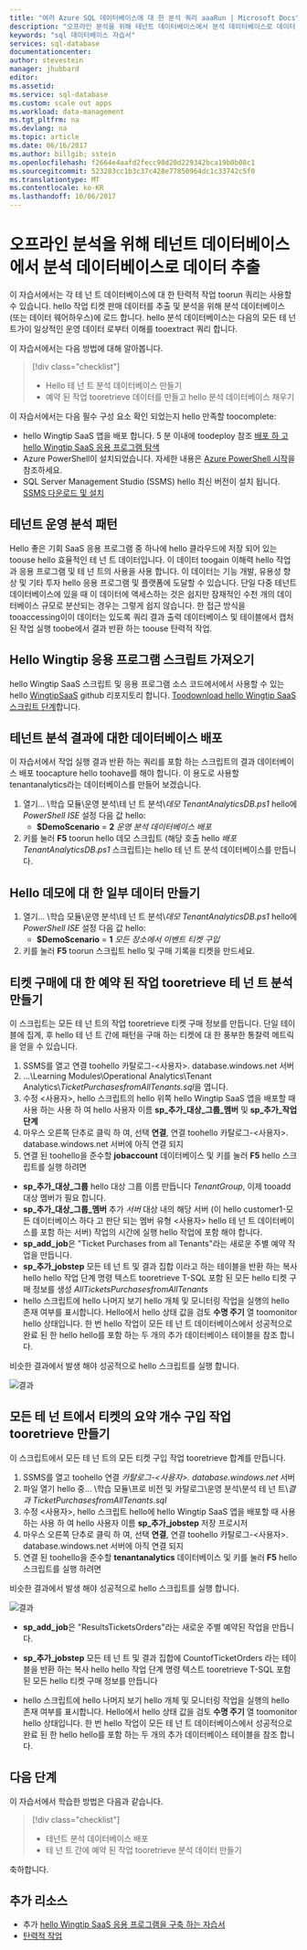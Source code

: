```yaml
---
title: "여러 Azure SQL 데이터베이스에 대 한 분석 쿼리 aaaRun | Microsoft Docs"
description: "오프라인 분석을 위해 테넌트 데이터베이스에서 분석 데이터베이스로 데이터 추출"
keywords: "sql 데이터베이스 자습서"
services: sql-database
documentationcenter: 
author: stevestein
manager: jhubbard
editor: 
ms.assetid: 
ms.service: sql-database
ms.custom: scale out apps
ms.workload: data-management
ms.tgt_pltfrm: na
ms.devlang: na
ms.topic: article
ms.date: 06/16/2017
ms.author: billgib; sstein
ms.openlocfilehash: f2664e4aafd2fecc98d20d229342bca19b0b08c1
ms.sourcegitcommit: 523283cc1b3c37c428e77850964dc1c33742c5f0
ms.translationtype: MT
ms.contentlocale: ko-KR
ms.lasthandoff: 10/06/2017
---
```

# <a name="extract-data-from-tenant-databases-into-an-analytics-database-for-offline-analysis"></a>오프라인 분석을 위해 테넌트 데이터베이스에서 분석 데이터베이스로 데이터 추출

이 자습서에서는 각 테 넌 트 데이터베이스에 대 한 탄력적 작업 toorun 쿼리는 사용할 수 있습니다. hello 작업 티켓 판매 데이터를 추출 및 분석을 위해 분석 데이터베이스 (또는 데이터 웨어하우스)에 로드 합니다. hello 분석 데이터베이스는 다음의 모든 테 넌 트가이 일상적인 운영 데이터 로부터 이해를 tooextract 쿼리 합니다.


이 자습서에서는 다음 방법에 대해 알아봅니다.

> [!div class="checklist"]
> * Hello 테 넌 트 분석 데이터베이스 만들기
> * 예약 된 작업 tooretrieve 데이터를 만들고 hello 분석 데이터베이스 채우기

이 자습서에서는 다음 필수 구성 요소 확인 되었는지 hello 만족할 toocomplete:

* hello Wingtip SaaS 앱을 배포 합니다. 5 분 이내에 toodeploy 참조 [배포 하 고 hello Wingtip SaaS 응용 프로그램 탐색](sql-database-saas-tutorial.md)
* Azure PowerShell이 설치되었습니다. 자세한 내용은 [Azure PowerShell 시작](https://docs.microsoft.com/powershell/azure/get-started-azureps)을 참조하세요.
* SQL Server Management Studio (SSMS) hello 최신 버전이 설치 됩니다. [SSMS 다운로드 및 설치](https://docs.microsoft.com/sql/ssms/download-sql-server-management-studio-ssms)

## <a name="tenant-operational-analytics-pattern"></a>테넌트 운영 분석 패턴

Hello 좋은 기회 SaaS 응용 프로그램 중 하나에 hello 클라우드에 저장 되어 있는 toouse hello 효율적인 테 넌 트 데이터입니다. 이 데이터 toogain 이해력 hello 작업과 응용 프로그램 및 테 넌 트의 사용을 사용 합니다. 이 데이터는 기능 개발, 유용성 향상 및 기타 투자 hello 응용 프로그램 및 플랫폼에 도달할 수 있습니다. 단일 다중 테넌트 데이터베이스에 있을 때 이 데이터에 액세스하는 것은 쉽지만 잠재적인 수천 개의 데이터베이스 규모로 분산되는 경우는 그렇게 쉽지 않습니다. 한 접근 방식을 tooaccessing이이 데이터는 있도록 쿼리 결과 출력 데이터베이스 및 테이블에서 캡처된 작업 실행 toobe에서 결과 반환 하는 toouse 탄력적 작업.

## <a name="get-hello-wingtip-application-scripts"></a>Hello Wingtip 응용 프로그램 스크립트 가져오기

hello Wingtip SaaS 스크립트 및 응용 프로그램 소스 코드에서에서 사용할 수 있는 hello [WingtipSaaS](https://github.com/Microsoft/WingtipSaaS) github 리포지토리 합니다. [Toodownload hello Wingtip SaaS 스크립트 단계](sql-database-wtp-overview.md#download-and-unblock-the-wingtip-saas-scripts)합니다.

## <a name="deploy-a-database-for-tenant-analytics-results"></a>테넌트 분석 결과에 대한 데이터베이스 배포

이 자습서에서 작업 실행 결과 반환 하는 쿼리를 포함 하는 스크립트의 결과 데이터베이스 배포 toocapture hello toohave를 해야 합니다. 이 용도로 사용할 tenantanalytics라는 데이터베이스를 만들어 보겠습니다.

1. 열기... \\학습 모듈\\운영 분석\\테 넌 트 분석\\*데모 TenantAnalyticsDB.ps1* hello에 *PowerShell ISE* 설정 다음 값 hello:
   * **$DemoScenario** = **2** *운영 분석 데이터베이스 배포*
1. 키를 눌러 **F5** toorun hello 데모 스크립트 (해당 호출 hello *배포 TenantAnalyticsDB.ps1* 스크립트)는 hello 테 넌 트 분석 데이터베이스를 만듭니다.

## <a name="create-some-data-for-hello-demo"></a>Hello 데모에 대 한 일부 데이터 만들기

1. 열기... \\학습 모듈\\운영 분석\\테 넌 트 분석\\*데모 TenantAnalyticsDB.ps1* hello에 *PowerShell ISE* 설정 다음 값 hello:
   * **$DemoScenario** = **1** *모든 장소에서 이벤트 티켓 구입*
1. 키를 눌러 **F5** toorun 스크립트 hello 및 구매 기록을 티켓을 만드세요.


## <a name="create-a-scheduled-job-tooretrieve-tenant-analytics-about-ticket-purchases"></a>티켓 구매에 대 한 예약 된 작업 tooretrieve 테 넌 트 분석 만들기

이 스크립트는 모든 테 넌 트의 작업 tooretrieve 티켓 구매 정보를 만듭니다. 단일 테이블에 집계, 후 hello 테 넌 트 간에 패턴을 구매 하는 티켓에 대 한 풍부한 통찰력 메트릭을 얻을 수 있습니다.

1. SSMS를 열고 연결 toohello 카탈로그-&lt;사용자&gt;. database.windows.net 서버
1. ...\\Learning Modules\\Operational Analytics\\Tenant Analytics\\*TicketPurchasesfromAllTenants.sql*을 엽니다.
1. 수정 &lt;사용자&gt;, hello 스크립트의 hello 위쪽 hello Wingtip SaaS 앱을 배포할 때 사용 하는 사용 하 여 hello 사용자 이름 **sp\_추가\_대상\_그룹\_멤버** 및 **sp\_추가\_작업 단계**
1. 마우스 오른쪽 단추로 클릭 하 여, 선택 **연결**, 연결 toohello 카탈로그-&lt;사용자&gt;. database.windows.net 서버에 아직 연결 되지
1. 연결 된 toohello을 준수할 **jobaccount** 데이터베이스 및 키를 눌러 **F5** hello 스크립트를 실행 하려면

* **sp\_추가\_대상\_그룹** hello 대상 그룹 이름 만듭니다 *TenantGroup*, 이제 tooadd 대상 멤버가 필요 합니다.
* **sp\_추가\_대상\_그룹\_멤버** 추가 *서버* 대상 내의 해당 서버 (이 hello customer1-모든 데이터베이스 하다 고 판단 되는 멤버 유형 &lt;사용자&gt; hello 테 넌 트 데이터베이스를 포함 하는 서버) 작업의 시간에 실행 hello 작업에 포함 해야 합니다.
* **sp\_add\_job**은 "Ticket Purchases from all Tenants"라는 새로운 주별 예약 작업을 만듭니다.
* **sp\_추가\_jobstep** 모든 테 넌 트 및 결과 집합 이라고 하는 테이블을 반환 하는 복사 hello hello 작업 단계 명령 텍스트 tooretrieve T-SQL 포함 된 모든 hello 티켓 구매 정보를 생성  *AllTicketsPurchasesfromAllTenants*
* hello 스크립트에 hello 나머지 보기 hello 개체 및 모니터링 작업을 실행의 hello 존재 여부를 표시합니다. Hello에서 hello 상태 값을 검토 **수명 주기** 열 toomonitor hello 상태입니다. 한 번 hello 작업이 모든 테 넌 트 데이터베이스에서 성공적으로 완료 된 한 hello hello를 포함 하는 두 개의 추가 데이터베이스 테이블을 참조 합니다.

비슷한 결과에서 발생 해야 성공적으로 hello 스크립트를 실행 합니다.

![결과](media/sql-database-saas-tutorial-tenant-analytics/ticket-purchases-job.png)

## <a name="create-a-job-tooretrieve-a-summary-count-of-ticket-purchases-from-all-tenants"></a>모든 테 넌 트에서 티켓의 요약 개수 구입 작업 tooretrieve 만들기

이 스크립트에서 모든 테 넌 트의 모든 티켓 구입 작업 tooretrieve 합계를 만듭니다.

1. SSMS를 열고 toohello 연결 *카탈로그-&lt;사용자&gt;. database.windows.net* 서버
1. 파일 열기 hello 중... \\학습 모듈\\프로 비전 및 카탈로그\\운영 분석\\분석 테 넌 트\\*결과 TicketPurchasesfromAllTenants.sql*
1. 수정 &lt;사용자&gt;, hello 스크립트 hello에 hello Wingtip SaaS 앱을 배포할 때 사용 하는 사용 하 여 hello 사용자 이름 **sp\_추가\_jobstep** 저장 프로시저
1. 마우스 오른쪽 단추로 클릭 하 여, 선택 **연결**, 연결 toohello 카탈로그-&lt;사용자&gt;. database.windows.net 서버에 아직 연결 되지
1. 연결 된 toohello을 준수할 **tenantanalytics** 데이터베이스 및 키를 눌러 **F5** hello 스크립트를 실행 하려면

비슷한 결과에서 발생 해야 성공적으로 hello 스크립트를 실행 합니다.

![결과](media/sql-database-saas-tutorial-tenant-analytics/total-sales.png)



* **sp\_add\_job**은 "ResultsTicketsOrders"라는 새로운 주별 예약된 작업을 만듭니다.

* **sp\_추가\_jobstep** 모든 테 넌 트 및 결과 집합에 CountofTicketOrders 라는 테이블을 반환 하는 복사 hello hello 작업 단계 명령 텍스트 tooretrieve T-SQL 포함 된 모든 hello 티켓 구매 정보를 만듭니다

* hello 스크립트에 hello 나머지 보기 hello 개체 및 모니터링 작업을 실행의 hello 존재 여부를 표시합니다. Hello에서 hello 상태 값을 검토 **수명 주기** 열 toomonitor hello 상태입니다. 한 번 hello 작업이 모든 테 넌 트 데이터베이스에서 성공적으로 완료 된 한 hello hello를 포함 하는 두 개의 추가 데이터베이스 테이블을 참조 합니다.


## <a name="next-steps"></a>다음 단계

이 자습서에서 학습한 방법은 다음과 같습니다.

> [!div class="checklist"]
> * 테넌트 분석 데이터베이스 배포
> * 테 넌 트 간에 예약 된 작업 tooretrieve 분석 데이터 만들기

축하합니다.

## <a name="additional-resources"></a>추가 리소스

* 추가 [hello Wingtip SaaS 응용 프로그램을 구축 하는 자습서](sql-database-wtp-overview.md#sql-database-wingtip-saas-tutorials)
* [탄력적 작업](sql-database-elastic-jobs-overview.md)
